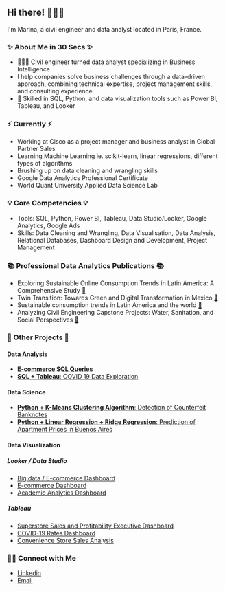 ## Hi there! 🙋🏻‍♀️
I'm Marina, a civil engineer and data analyst located in Paris, France.

### ✨ About Me in 30 Secs ✨

- 👩🏻‍💻 Civil engineer turned data analyst specializing in Business Intelligence
- I help companies solve business challenges through a data-driven approach, combining technical expertise, project management skills, and consulting experience
- 📝 Skilled in SQL, Python, and data visualization tools such as Power BI, Tableau, and Looker

### ⚡️ Currently ⚡️

- Working at Cisco as a project manager and business analyst in Global Partner Sales
- Learning Machine Learning ie. scikit-learn, linear regressions, different types of algorithms
- Brushing up on data cleaning and wrangling skills
- Google Data Analytics Professional Certificate
- World Quant University Applied Data Science Lab

### 💡 Core Competencies 💡

- Tools: SQL, Python, Power BI, Tableau, Data Studio/Looker, Google Analytics, Google Ads
- Skills: Data Cleaning and Wrangling, Data Visualisation, Data Analysis, Relational Databases, Dashboard Design and Development, Project Management

### 📚 Professional Data Analytics Publications 📚
- Exploring Sustainable Online Consumption Trends in Latin America: A Comprehensive Study [🔗](https://meli-sustentabilidad-bucket.s3.amazonaws.com/Tendencias_Impacto_Positivo_LATAM_es_2023_4c596e7394.pdf?updated_at=2023-08-01T14:01:26.385Z)
- Twin Transition: Towards Green and Digital Transformation in Mexico [🔗](https://20529227.fs1.hubspotusercontent-na1.net/hubfs/20529227/Twin%20Transition%20-%20Descagable.pdf)
- Sustainable consumption trends in Latin America and the world [🔗](https://www.linkedin.com/pulse/tendencias-de-consumo-responsable-en-am%2525C3%2525A9rica-latina-y-el-mundo%3FtrackingId=4XJ32BnDwFdEQm7cTfECIw%253D%253D/?trackingId=4XJ32BnDwFdEQm7cTfECIw%3D%3D)
- Analyzing Civil Engineering Capstone Projects: Water, Sanitation, and Social Perspectives [🔗](https://drive.google.com/file/d/1pUGFO_Igvg93pZoCMdHccKg8_qtJOkP8/view?usp=sharing)

### 🔎 Other Projects 🔎

#### Data Analysis 
- [**E-commerce SQL Queries**](https://github.com/marinarivosecchi/Ecommerce-SQL-Queries/tree/main)
- [**SQL + Tableau**: COVID 19 Data Exploration](https://github.com/marinarivosecchi/COVID-19-Data-Exploration/blob/main/COVID-19-Data-Exploration.sql)

#### Data Science 
- [**Python + K-Means Clustering Algorithm**: Detection of Counterfeit Banknotes](https://github.com/marinarivosecchi/Detection-of-Counterfeit-Banknotes/blob/main/Counterfeit_Banknotes.ipynb)
- [**Python + Linear Regression + Ridge Regression**: Prediction of Apartment Prices in Buenos Aires](https://github.com/marinarivosecchi/Prediction-of-Apartment-Prices-in-Buenos-Aires/blob/main/Buenos%20Aires%20Housing.ipynb)

#### Data Visualization
##### Looker / Data Studio
- [Big data / E-commerce Dashboard](https://lookerstudio.google.com/reporting/e07b3e88-f014-41ea-b9cf-40da0aaa471f)
- [E-commerce Dashboard](https://lookerstudio.google.com/reporting/584cfacc-2f35-46c5-bc6a-103ee15be049)
- [Academic Analytics Dashboard](https://lookerstudio.google.com/reporting/e5e646dc-adae-4b8a-8b8a-16e8922fd6ac)
##### Tableau
- [Superstore Sales and Profitability Executive Dashboard](https://public.tableau.com/views/Leaerningpractice2/Executiveoverview?:language=es-ES&:display_count=n&:origin=viz_share_link)
- [COVID-19 Rates Dashboard](https://public.tableau.com/views/CovidDashboard_16551635708720/Dashboard1?:language=es-ES&:display_count=n&:origin=viz_share_link)
- [Convenience Store Sales Analysis](https://public.tableau.com/views/Conveniencestore-Overview/Conveniencestore-Overview?:language=es-ES&:display_count=n&:origin=viz_share_link)

### 🙌🏻 Connect with Me

- [Linkedin](https://www.linkedin.com/in/marina-rivosecchi/)
- [Email](mailto:marinarivosecchi@gmail.com)


